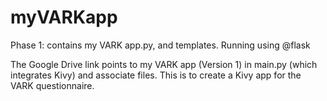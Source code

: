 # myVARKapp
Phase 1: contains my VARK app.py, and templates. Running using @flask

The Google Drive link points to my VARK app (Version 1) in main.py (which integrates Kivy) and associate files. This is to create a Kivy app for the VARK questionnaire. 
